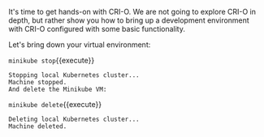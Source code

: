 
It's time to get hands-on with CRI-O. We are not going to explore CRI-O in depth, but rather show you how to bring up a development environment with CRI-O configured with some basic functionality. 


Let's bring down your virtual environment:

`minikube stop`{{execute}}

```
Stopping local Kubernetes cluster...
Machine stopped.
And delete the Minikube VM:
```

`minikube delete`{{execute}}

```
Deleting local Kubernetes cluster...
Machine deleted.
```